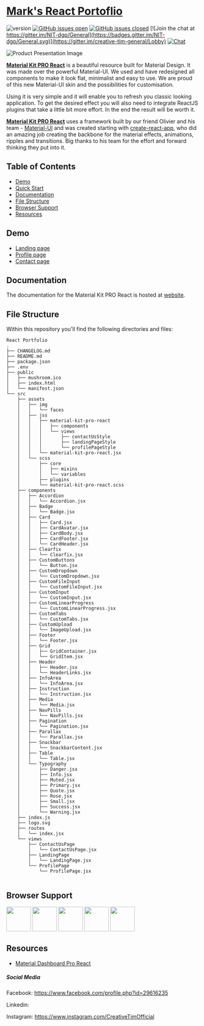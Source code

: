 # [Mark's React Portoflio](https://marksreactportfolio.herokuapp.com/) 


 ![version](https://img.shields.io/badge/version-1.2.0-blue.svg)  [![GitHub issues open](https://img.shields.io/github/issues/creativetimofficial/ct-material-kit-pro-react.svg?maxAge=2592000)](https://github.com/creativetimofficial/ct-material-kit-pro-react/issues?q=is%3Aopen+is%3Aissue) [![GitHub issues closed](https://img.shields.io/github/issues-closed-raw/creativetimofficial/ct-material-kit-pro-react.svg?maxAge=2592000)](https://github.com/creativetimofficial/ct-material-kit-pro-react/issues?q=is%3Aissue+is%3Aclosed) [![Join the chat at https://gitter.im/NIT-dgp/General](https://badges.gitter.im/NIT-dgp/General.svg)](https://gitter.im/creative-tim-general/Lobby) [![Chat](https://img.shields.io/badge/chat-on%20discord-7289da.svg)](https://discord.gg/E4aHAQy)

![Product Presentation Image](https://s3.amazonaws.com/creativetim_bucket/products/89/original/opt_mkp_react_thumbnail.jpg)

**[Material Kit PRO React](https://demos.creative-tim.com/material-kit-pro-react/#/components)** is a beautiful resource built for Material Design. It was made over the powerful Material-UI. We used and have redesigned all components to make it look flat, minimalist and easy to use. We are proud of this new Material-UI skin and the possibilities for customisation.

Using it is very simple and it will enable you to refresh you classic looking application. To get the desired effect you will also need to integrate ReactJS plugins that take a little bit more effort. In the end the result will be worth it.

**[Material Kit PRO React](https://demos.creative-tim.com/material-kit-pro-react/#/components)** uses a framework built by our friend Olivier and his team - [Material-UI](https://material-ui.com/) and was created starting with [create-react-app](https://github.com/facebook/create-react-app), who did an amazing job creating the backbone for the material effects, animations, ripples and transitions. Big thanks to his team for the effort and forward thinking they put into it.


## Table of Contents


* [Demo](#demo)
* [Quick Start](#quick-start)
* [Documentation](#documentation)
* [File Structure](#file-structure)
* [Browser Support](#browser-support)
* [Resources](#resources)



## Demo

- [Landing page](https://demos.creative-tim.com/material-kit-pro-react/#/landing-page)
- [Profile page](https://demos.creative-tim.com/material-kit-pro-react/#/profile-page)
- [Contact page](https://demos.creative-tim.com/material-kit-pro-react/#/components)


## Documentation
The documentation for the Material Kit PRO React is hosted at [website](https://demos.creative-tim.com/material-kit-pro-react/#/documentation/tutorial).


## File Structure
Within this repository you'll find the following directories and files:

```
React Portfolio
.
├── CHANGELOG.md
├── README.md
├── package.json
├── .env
├── public
│   ├── mushroom.ico
│   ├── index.html
│   └── manifest.json
└── src
    ├── assets
    │   ├── img
    │   │   └── faces
    │   ├── jss
    │   │   ├── material-kit-pro-react
    │   │   │   ├── components
    │   │   │   └── views
    │   │   │       ├── contactUsStyle
    │   │   │       ├── landingPageStyle
    │   │   │       └── profilePageStyle
    │   │   └── material-kit-pro-react.jsx
    │   └── scss
    │       ├── core
    │       │   ├── mixins
    │       │   └── variables
    │       ├── plugins
    │       └── material-kit-pro-react.scss
    ├── components
    │   ├── Accordion
    │   │   └── Accordion.jsx
    │   ├── Badge
    │   │   └── Badge.jsx
    │   ├── Card
    │   │   ├── Card.jsx
    │   │   ├── CardAvatar.jsx
    │   │   ├── CardBody.jsx
    │   │   ├── CardFooter.jsx
    │   │   └── CardHeader.jsx
    │   ├── Clearfix
    │   │   └── Clearfix.jsx
    │   ├── CustomButtons
    │   │   └── Button.jsx
    │   ├── CustomDropdown
    │   │   └── CustomDropdown.jsx
    │   ├── CustomFileInput
    │   │   └── CustomFileInput.jsx
    │   ├── CustomInput
    │   │   └── CustomInput.jsx
    │   ├── CustomLinearProgress
    │   │   └── CustomLinearProgress.jsx
    │   ├── CustomTabs
    │   │   └── CustomTabs.jsx
    │   ├── CustomUpload
    │   │   └── ImageUpload.jsx
    │   ├── Footer
    │   │   └── Footer.jsx
    │   ├── Grid
    │   │   ├── GridContainer.jsx
    │   │   └── GridItem.jsx
    │   ├── Header
    │   │   ├── Header.jsx
    │   │   └── HeaderLinks.jsx
    │   ├── InfoArea
    │   │   └── InfoArea.jsx
    │   ├── Instruction
    │   │   └── Instruction.jsx
    │   ├── Media
    │   │   └── Media.jsx
    │   ├── NavPills
    │   │   └── NavPills.jsx
    │   ├── Pagination
    │   │   └── Pagination.jsx
    │   ├── Parallax
    │   │   └── Parallax.jsx
    │   ├── Snackbar
    │   │   └── SnackbarContent.jsx
    │   ├── Table
    │   │   └── Table.jsx
    │   └── Typography
    │       ├── Danger.jsx
    │       ├── Info.jsx
    │       ├── Muted.jsx
    │       ├── Primary.jsx
    │       ├── Quote.jsx
    │       ├── Rose.jsx
    │       ├── Small.jsx
    │       ├── Success.jsx
    │       └── Warning.jsx
    ├── index.js
    ├── logo.svg
    ├── routes
    │   └── index.jsx
    └── views
        ├── ContactUsPage
        │   └── ContactUsPage.jsx
        ├── LandingPage
        │   └── LandingPage.jsx
        └── ProfilePage
            └── ProfilePage.jsx
       
```


## Browser Support


<img src="https://s3.amazonaws.com/creativetim_bucket/github/browser/chrome.png" width="64" height="64"> <img src="https://s3.amazonaws.com/creativetim_bucket/github/browser/firefox.png" width="64" height="64"> <img src="https://s3.amazonaws.com/creativetim_bucket/github/browser/edge.png" width="64" height="64"> <img src="https://s3.amazonaws.com/creativetim_bucket/github/browser/safari.png" width="64" height="64"> <img src="https://s3.amazonaws.com/creativetim_bucket/github/browser/opera.png" width="64" height="64">


## Resources

+ [Material Dashboard Pro React](https://demos.creative-tim.com/material-dashboard-pro-react/#/dashboard)




##### Social Media


Facebook: <https://www.facebook.com/profile.php?id=29616235>

Linkedin: 

Instagram: <https://www.instagram.com/CreativeTimOfficial>
